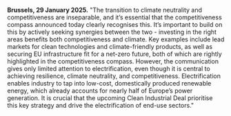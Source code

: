 **Brussels, 29 January 2025.** "The transition to climate neutrality and competitiveness are inseparable, and it’s essential that the competitiveness compass announced today clearly recognises this. It’s important to build on this by actively seeking synergies between the two - investing in the right areas benefits both competitiveness and climate. Key examples include lead markets for clean technologies and climate-friendly products, as well as securing EU infrastructure fit for a net-zero future, both of which are rightly highlighted in the competitiveness compass. However, the communication gives only limited attention to electrification, even though it is central to achieving resilience, climate neutrality, and competitiveness. Electrification enables industry to tap into low-cost, domestically produced renewable energy, which already accounts for nearly half of Europe’s power generation. It is crucial that the upcoming Clean Industrial Deal prioritise this key strategy and drive the electrification of end-use sectors."